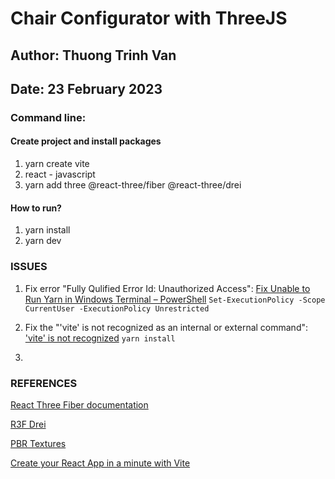 # Chair Configurator with ThreeJS
## Author: Thuong Trinh Van
## Date: 23 February 2023

### Command line:
#### Create project and install packages
1. yarn create vite
2. react - javascript
3. yarn add three @react-three/fiber @react-three/drei
#### How to run?
1. yarn install
2. yarn dev

### ISSUES
1. Fix error "Fully Qulified Error Id: Unauthorized Access":
[Fix Unable to Run Yarn in Windows Terminal – PowerShell](https://www.nextofwindows.com/fix-unable-to-run-yarn-in-windows-terminal-powershell)
`Set-ExecutionPolicy -Scope CurrentUser -ExecutionPolicy Unrestricted`

2. Fix the "'vite' is not recognized as an internal or external command":
['vite' is not recognized](https://stackoverflow.com/questions/71844271/vite-is-not-recognized-on-npm-run-dev)
`yarn install`

3.
 
### REFERENCES
[React Three Fiber documentation](https://docs.pmnd.rs/react-three-fiber/getting-started/introduction)

[R3F Drei](https://github.com/pmndrs/drei#readme)

[PBR Textures](https://3dtextures.me/)

[Create your React App in a minute with Vite](https://vitejs.dev/guide/)